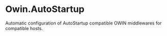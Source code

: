 Owin.AutoStartup
================

Automatic configuration of AutoStartup compatible OWIN middlewares for compatible hosts.

